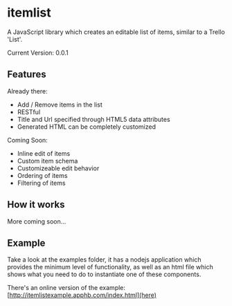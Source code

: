 itemlist
========

A JavaScript library which creates an editable list of items, similar to a Trello 'List'.

Current Version: 0.0.1

## Features

Already there:
  - Add / Remove items in the list
  - RESTful
  - Title and Url specified through HTML5 data attributes
  - Generated HTML can be completely customized

Coming Soon:
  - Inline edit of items
  - Custom item schema
  - Customizeable edit behavior
  - Ordering of items
  - Filtering of items

## How it works

More coming soon...

## Example

Take a look at the examples folder, it has a nodejs application which provides the minimum level of functionality, as
well as an html file which shows what you need to do to instantiate one of these components.

There's an online version of the example: [http://itemlistexample.apphb.com/index.html](here)